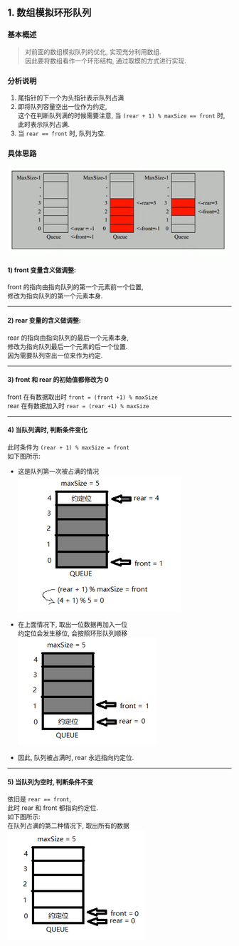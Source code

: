 ## 1. 数组模拟环形队列

### 基本概述
>对前面的数组模拟队列的优化, 实现充分利用数组.  
因此要将数组看作一个环形结构, 通过取模的方式进行实现.

### 分析说明
1) 尾指针的下一个为头指针表示队列占满  
2) 即将队列容量空出一位作为约定,  
   这个在判断队列满的时候需要注意,
   当 `(rear + 1) % maxSize == front` 时,  
   此时表示队列占满.
3) 当 `rear == front` 时, 队列为空.

### 具体思路
![队列示意图](../99.images/2020-04-14-13-46-28.png)   

#### 1) front 变量含义做调整:  
front 的指向由指向队列的第一个元素前一个位置,   
修改为指向队列的第一个元素本身.
****
#### 2) rear 变量的含义做调整:  
rear 的指向由指向队列的最后一个元素本身,  
修改为指向队列最后一个元素的后一个位置.  
因为需要队列空出一位来作为约定.  
****
#### 3) front 和 rear 的初始值都修改为 0  
front 在有数据取出时 `front = (front +1) % maxSize`  
rear 在有数据加入时 `rear = (rear +1) % maxSize`  
****
#### 4) 当队列满时, 判断条件变化  
此时条件为 `(rear + 1) % maxSize = front`  
如下图所示:  
- 这是队列第一次被占满的情况  
![环形队列占满01](../99.images/2020-04-15-09-09-18.png)  
 
- 在上面情况下, 取出一位数据再加入一位  
   约定位会发生移位, 会按照环形队列顺移   
![环形队列占满02](../99.images/2020-04-15-11-13-22.png)

- 因此, 队列被占满时, rear 永远指向约定位.
****

#### 5) 当队列为空时, 判断条件不变   
依旧是 `rear == front`,  
此时 rear 和 front 都指向约定位.  
如下图所示:  
在队列占满的第二种情况下, 取出所有的数据  
![环形队列为空01](../99.images/2020-04-15-09-28-45.png)